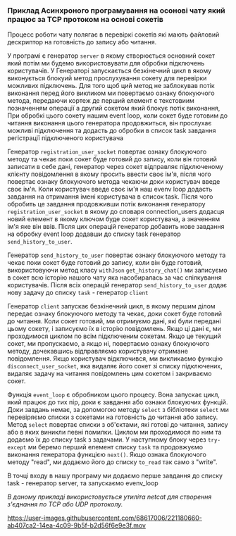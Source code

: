 ### Приклад Асинхроного програмування на осонові чату який працює за TCP протоком на основі сокетів


Процесс роботи чату полягає в перевіркі сокетів які мають файловий дескриптор на готовність до запису або читання.

У програмі є генератор `server` в якому створюється основний сокет який потім ми будемо використовувати для обробки підключень користувачів.
У Генераторі запускається безкінечний цикл в якому виконується блокуий метод прослухування сокету для перевірки можливих підключень.
Для того щоб ций метод не заблокував потік виконання перед його викликом ми повертаємо ознаку блокуючого метода, передаючи кортеж де перший елемент є текстовиим позначенням операції а другий сокетом який блокує потік виконання, При обробкі цього сокету нашим event loop, коли сокет буде готовим до читання виконання цього генератора продовжиться, він прослухає можливі підключення та додасть до обробки в список task завдання регістрації підключеного користувача

Генератор `registration_user_socket` повертає ознаку блокуючого методу та чекає поки сокет буде готовий до запису, коли він готовий записати в себе дані, генератор через сокет відправляє підключеному клієнту повідомлення в якому просить ввести своє ім'я, після чого повертає ознаку блокуючого метода чекаючи доки користувач введе своє ім'я. Коли користувач введе своє ім'я наш evenv loop додасть завдання на отримання імені користувача в список task. Після чого обробить це завдання продовживши потік виконання генератору `registration_user_socket` в якому до словаря connection_users додасця новий елемент в якому ключом буде сокет користувача, а значенням ім'я яке він ввів. Після цих операцій генератор добавить нове завдання на обробку event loop додавши до списку task генератор `send_history_to_user`.

Генератор `send_history_to_user` повертає ознаку блокуючого методу та чекає поки сокет буде готовий до запису, коли він буде готовий, використовуючи метод класу `withJson` `get_history_chat()` ми записуємо в сокет всю історію нашого чату яка насобиралась за час спілкування користувачів. Після всіх операцій генератор `send_history_to_user` додає нову задачу до списку `task` - генератор `сlient`

Генератор `client` запускає безкінечний цикл, в якому першим ділом передає ознаку блокуючого методу та чекає, доки сокет буде готовий до читання. Коли сокет готовий, ми отримуємо дані, які були передані цьому сокету, і записуємо їх в історію повідомлень. Якщо ці дані є, ми проходимося циклом по всім підключеним сокетам. Якщо це текущий сокет, ми пропускаємо, а якщо ні, повертаємо ознаку блокуючого методу, дочекавшись відправляємо користувачу отримане повідомлення. Якщо користувач відключився, ми викликаємо функцію `disconnect_user_socket`, яка видаляє його сокет зі списку підключених, видаляє задачу на читання повідомлень цим сокетом і закриваємо сокет.

Функція `event_loop` є обробником цього процесу. Вона запускає цикл, який працює до тих пір, доки є завдання або ознаки блокуючих функцій. Доки завдань немає, за допомогою методу `select` з бібліотеки `select` ми перевіряємо списки з сокетами на готовність до читання або запису.
Метод `select` повертає списки з об'єктами, які готові до читання, запису або в яких виникли певні помилки. Циклом ми проходимося по ним та додаємо їх до списку task з задачами. У наступному блоку через `try-except` ми беремо перший елемент списку `task` та продовжуємо виконання генератора функцією `next()`. Якщо ознака блокуючого методу "read", ми додаємо його до списку `to_read` так само з "write".

В точці входу в нашу програму ми додаємо перше завдання до списку task - генератор server, та запускаємо evenv_loop



_В даному прикладі використовується утиліта netcat для створення з'єднання по TCP або UDP протоколу._

https://user-images.githubusercontent.com/68617006/221180660-ab407ca2-14ea-4c09-9b5f-b2d56f6e9e3f.mov





